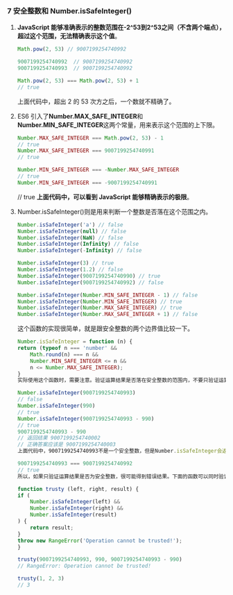 <!--
 * @Author              : qxp
 * @Date                : 2021-03-22 15:02:03
 * @LastEditors         : Please set LastEditors
 * @LastEditTime        : 2021-03-22 15:05:29
 * @FilePath            : \new\6 Es6\5 扩展\2 数值的扩展.html
-->

### 7 安全整数和 Number.isSafeInteger() 

1.  **JavaScript 能够准确表示的整数范围在-2^53到2^53之间（不含两个端点），超过这个范围，无法精确表示这个值**。
    
    ```js
    Math.pow(2, 53) // 9007199254740992

    9007199254740992  // 9007199254740992
    9007199254740993  // 9007199254740992

    Math.pow(2, 53) === Math.pow(2, 53) + 1
    // true
    ```
    上面代码中，超出 2 的 53 次方之后，一个数就不精确了。

2.  ES6 引入了**Number.MAX_SAFE_INTEGER**和**Number.MIN_SAFE_INTEGER**这两个常量，用来表示这个范围的上下限。
    ```js
    Number.MAX_SAFE_INTEGER === Math.pow(2, 53) - 1
    // true
    Number.MAX_SAFE_INTEGER === 9007199254740991
    // true

    Number.MIN_SAFE_INTEGER === -Number.MAX_SAFE_INTEGER
    // true
    Number.MIN_SAFE_INTEGER === -9007199254740991
    ```
    // true
    **上面代码中，可以看到 JavaScript 能够精确表示的极限**。
    
3.  Number.isSafeInteger()则是用来判断一个整数是否落在这个范围之内。

    ```js
    Number.isSafeInteger('a') // false
    Number.isSafeInteger(null) // false
    Number.isSafeInteger(NaN) // false
    Number.isSafeInteger(Infinity) // false
    Number.isSafeInteger(-Infinity) // false

    Number.isSafeInteger(3) // true
    Number.isSafeInteger(1.2) // false
    Number.isSafeInteger(9007199254740990) // true
    Number.isSafeInteger(9007199254740992) // false

    Number.isSafeInteger(Number.MIN_SAFE_INTEGER - 1) // false
    Number.isSafeInteger(Number.MIN_SAFE_INTEGER) // true
    Number.isSafeInteger(Number.MAX_SAFE_INTEGER) // true
    Number.isSafeInteger(Number.MAX_SAFE_INTEGER + 1) // false
    ```
    这个函数的实现很简单，就是跟安全整数的两个边界值比较一下。

    ```js
    Number.isSafeInteger = function (n) {
    return (typeof n === 'number' &&
        Math.round(n) === n &&
        Number.MIN_SAFE_INTEGER <= n &&
        n <= Number.MAX_SAFE_INTEGER);
    }
    实际使用这个函数时，需要注意。验证运算结果是否落在安全整数的范围内，不要只验证运算结果，而要同时验证参与运算的每个值。

    Number.isSafeInteger(9007199254740993)
    // false
    Number.isSafeInteger(990)
    // true
    Number.isSafeInteger(9007199254740993 - 990)
    // true
    9007199254740993 - 990
    // 返回结果 9007199254740002
    // 正确答案应该是 9007199254740003
    上面代码中，9007199254740993不是一个安全整数，但是Number.isSafeInteger会返回结果，显示计算结果是安全的。这是因为，这个数超出了精度范围，导致在计算机内部，以9007199254740992的形式储存。

    9007199254740993 === 9007199254740992
    // true
    所以，如果只验证运算结果是否为安全整数，很可能得到错误结果。下面的函数可以同时验证两个运算数和运算结果。

    function trusty (left, right, result) {
    if (
        Number.isSafeInteger(left) &&
        Number.isSafeInteger(right) &&
        Number.isSafeInteger(result)
    ) {
        return result;
    }
    throw new RangeError('Operation cannot be trusted!');
    }

    trusty(9007199254740993, 990, 9007199254740993 - 990)
    // RangeError: Operation cannot be trusted!

    trusty(1, 2, 3)
    // 3
    ```